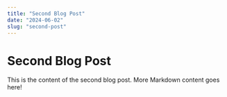```yaml
---
title: "Second Blog Post"
date: "2024-06-02"
slug: "second-post"
---
```


# Second Blog Post

This is the content of the second blog post. More Markdown content goes here! 